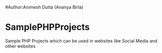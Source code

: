 #Author:Animesh Dutta (Ananya Birla) 
# SamplePHPProjects   
   
Sample PHP Projects which can be used in websites like Social Media and other websites  
